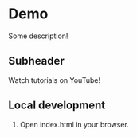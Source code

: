 # Demo
Some description!

## Subheader

Watch tutorials on YouTube!

## Local development

1. Open index.html in your browser.